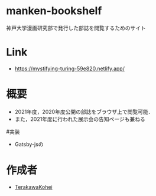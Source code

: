 # manken-bookshelf
 
神戸大学漫画研究部で発行した部誌を閲覧するためのサイト
 
# Link
- https://mystifying-turing-59e820.netlify.app/
 

# 概要
 
- 2021年度，2020年度公開の部誌をブラウザ上で閲覧可能．
- また，2021年度に行われた展示会の告知ページも兼ねる
 
#実装
- Gatsby-jsの


 
# 作成者
- [TerakawaKohei](https://github.com/terakawakohei)
 
 
